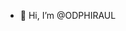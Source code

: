 - 👋 Hi, I’m @ODPHIRAUL


<!---
ODPHIRAUL/ODPHIRAUL is a ✨ special ✨ repository because its `README.md` (this file) appears on your GitHub profile.
You can click the Preview link to take a look at your changes.
--->
